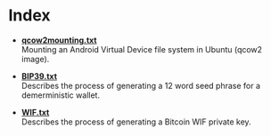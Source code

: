 # Index
* <b>[qcow2mounting.txt](qcow2mounting.txt)</b><br>
  Mounting an Android Virtual Device file system in Ubuntu (qcow2 image).

* <b>[BIP39.txt](BIP39.txt)</b><br>
  Describes the process of generating a 12 word seed phrase for a demerministic wallet.

* <b>[WIF.txt](WIF.txt)</b><br>
  Describes the process of generating a Bitcoin WIF private key.
